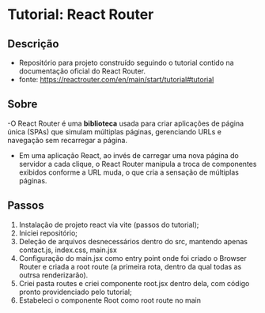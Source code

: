 # Tutorial: React Router

## Descrição

- Repositório para projeto construído seguindo o tutorial contido na documentação oficial do React Router.
- fonte: https://reactrouter.com/en/main/start/tutorial#tutorial

## Sobre

-O React Router é uma <b>biblioteca</b> usada para criar aplicações de página única (SPAs) que simulam múltiplas páginas, gerenciando URLs e navegação sem recarregar a página.

- Em uma aplicação React, ao invés de carregar uma nova página do servidor a cada clique, o React Router manipula a troca de componentes exibidos conforme a URL muda, o que cria a sensação de múltiplas páginas.

## Passos

1) Instalação de projeto react via vite (passos do tutorial);
2) Iniciei repositório;
3) Deleção de arquivos desnecessários dentro do src, mantendo apenas contact.js, index.css, main.jsx
4) Configuração do main.jsx como entry point onde foi criado o Browser Router e criada a root route (a primeira rota, dentro da qual todas as outrsa renderizarão).
5) Criei pasta routes e criei componente root.jsx dentro dela, com código pronto providenciado pelo tutorial;
6) Estabeleci o componente Root como root route no main
